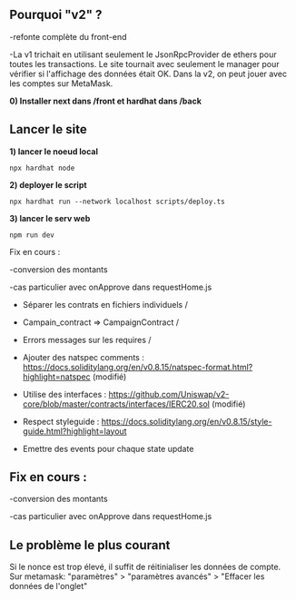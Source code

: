 
## Pourquoi "v2" ?

-refonte complète du front-end

-La v1 trichait en utilisant seulement le JsonRpcProvider de ethers pour toutes les transactions. Le site tournait avec seulement le manager pour vérifier si l'affichage des données était OK. Dans la v2, on peut jouer avec les comptes sur MetaMask.

**0) Installer next dans /front et hardhat dans /back**

## Lancer le site

**1) lancer le noeud local**

    npx hardhat node

**2) deployer le script**

    npx hardhat run --network localhost scripts/deploy.ts

**3) lancer le serv web**

    npm run dev


Fix en cours :

-conversion des montants

-cas particulier avec onApprove dans requestHome.js



-   Séparer les contrats en fichiers individuels /

-   Campain_contract => CampaignContract /

-   Errors messages sur les requires /

-   Ajouter des natspec comments : https://docs.soliditylang.org/en/v0.8.15/natspec-format.html?highlight=natspec (modifié)

-   Utilise des interfaces : https://github.com/Uniswap/v2-core/blob/master/contracts/interfaces/IERC20.sol (modifié)

-   Respect styleguide : https://docs.soliditylang.org/en/v0.8.15/style-guide.html?highlight=layout

-   Emettre des events pour chaque state update

    
    
 ## Fix en cours :
 
 -conversion des montants
 
 -cas particulier avec onApprove dans requestHome.js
 
## Le problème le plus courant
Si le nonce est trop élevé, il suffit de réitinialiser les données de compte. Sur metamask: "paramètres" > "paramètres avancés" > "Effacer les données de l'onglet"

